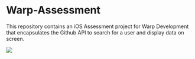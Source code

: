 # Warp-Assessment
This repository contains an iOS Assessment project for Warp Development that encapsulates the Github API to search for a user and display data on screen.

![](https://github.com/Juliaan/Warp-Assessment/blob/main/ScreenRecording.gif)
